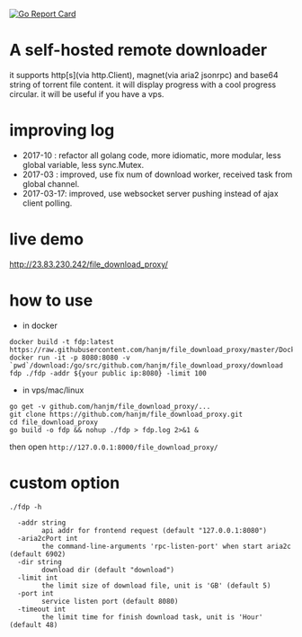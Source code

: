 [![Go Report Card](https://goreportcard.com/badge/github.com/hanjm/file_download_proxy)](https://goreportcard.com/report/github.com/hanjm/file_download_proxy)

# A self-hosted remote downloader
it supports http[s](via http.Client), magnet(via aria2 jsonrpc) and base64 string of torrent file content.
it will display progress with a cool progress circular.
it will be useful if you have a vps.

# improving log
 - 2017-10   : refactor all golang code, more idiomatic, more modular, less global variable, less sync.Mutex.
 - 2017-03   : improved, use fix num of download worker, received task from global channel.
 - 2017-03-17: improved, use websocket server pushing instead of ajax client polling.

# live demo
<http://23.83.230.242/file_download_proxy/>

# how to use
- in docker

```shell
docker build -t fdp:latest https://raw.githubusercontent.com/hanjm/file_download_proxy/master/Dockerfile
docker run -it -p 8080:8080 -v `pwd`/download:/go/src/github.com/hanjm/file_download_proxy/download fdp ./fdp -addr ${your public ip:8080} -limit 100
```

- in vps/mac/linux

```shell
go get -v github.com/hanjm/file_download_proxy/...
git clone https://github.com/hanjm/file_download_proxy.git
cd file_download_proxy
go build -o fdp && nohup ./fdp > fdp.log 2>&1 &
```

then open `http://127.0.0.1:8000/file_download_proxy/`

# custom option
`./fdp -h`
```
  -addr string
        api addr for frontend request (default "127.0.0.1:8080")
  -aria2cPort int
        the command-line-arguments 'rpc-listen-port' when start aria2c (default 6902)
  -dir string
        download dir (default "download")
  -limit int
        the limit size of download file, unit is 'GB' (default 5)
  -port int
        service listen port (default 8080)
  -timeout int
        the limit time for finish download task, unit is 'Hour' (default 48)
```